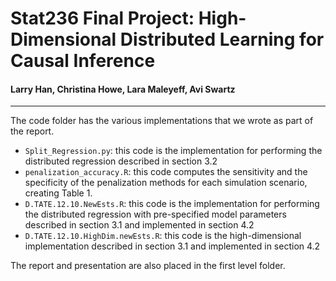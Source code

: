 # Stat236 Final Project: High-Dimensional Distributed Learning for Causal Inference
#### Larry Han, Christina Howe, Lara Maleyeff, Avi Swartz
------------

The code folder has the various implementations that we wrote as part of the report.
- `Split_Regression.py`: this code is the implementation for performing the distributed regression described in section 3.2
 - `penalization_accuracy.R`: this code computes the sensitivity and the specificity of the penalization methods for each simulation scenario, creating Table 1.
 - `D.TATE.12.10.NewEsts.R`: this code is the implementation for performing the distributed regression with pre-specified model parameters described in section 3.1 and implemented in section 4.2
- `D.TATE.12.10.HighDim.newEsts.R`: this code is the high-dimensional implementation described in section 3.1 and implemented in section 4.2


The report and presentation are also placed in the first level folder.
